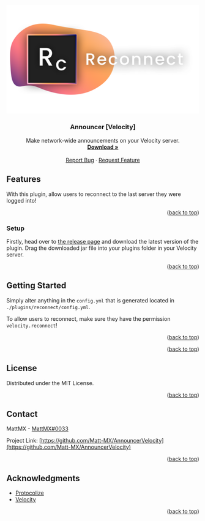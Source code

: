 <div id="top"></div>
<!--
*** Thanks for checking out the Best-README-Template. If you have a suggestion
*** that would make this better, please fork the repo and create a pull request
*** or simply open an issue with the tag "enhancement".
*** Don't forget to give the project a star!
*** Thanks again! Now go create something AMAZING! :D
-->



<!-- PROJECT SHIELDS -->
<!--
*** I'm using markdown "reference style" links for readability.
*** Reference links are enclosed in brackets [ ] instead of parentheses ( ).
*** See the bottom of this document for the declaration of the reference variables
*** for contributors-url, forks-url, etc. This is an optional, concise syntax you may use.
*** https://www.markdownguide.org/basic-syntax/#reference-style-links
-->

[comment]: <> ([![Contributors][contributors-shield]][contributors-url])

[comment]: <> ([![Forks][forks-shield]][forks-url])

[comment]: <> ([![Stargazers][stars-shield]][stars-url])

[comment]: <> ([![Issues][issues-shield]][issues-url])

[comment]: <> ([![MIT License][license-shield]][license-url])

[comment]: <> ([![LinkedIn][linkedin-shield]][linkedin-url])



<!-- PROJECT LOGO -->
<br />
<div align="center">
  <a href="rc_banner.png">
    <img src="rc_banner.png" alt="Logo" width="512">
  </a>

<h3 align="center">Announcer [Velocity]</h3>

  <p align="center">
    Make network-wide announcements on your Velocity server.
    <br />
    <a href="https://github.com/Matt-MX/ReconnectVelocity/releases"><strong>Download »</strong></a>
    <br />
    <br />
    <a href="https://github.com/Matt-MX/ReconnectVelocity/issues">Report Bug</a>
    ·
    <a href="https://github.com/Matt-MX/ReconnectVelocity/issues">Request Feature</a>
  </p>
</div>

<!-- ABOUT THE PROJECT -->
## Features

[comment]: <> ([![Product Name Screen Shot][product-screenshot]]&#40;https://example.com&#41;)

With this plugin, allow users to reconnect to the last server they were logged into!

<p align="right">(<a href="#top">back to top</a>)</p>

### Setup

Firstly, head over to [the release page](https://github.com/Matt-MX/ReconnectVelocity/releases) and
download the latest version of the plugin. Drag the downloaded jar file into your
plugins folder in your Velocity server.


<p align="right">(<a href="#top">back to top</a>)</p>



<!-- GETTING STARTED -->
## Getting Started

Simply alter anything in the `config.yml` that is generated located in `./plugins/reconnect/config.yml`.

To allow users to reconnect, make sure they have the permission `velocity.reconnect`!

<p align="right">(<a href="#top">back to top</a>)</p>

<!-- USAGE EXAMPLES -->

<p align="right">(<a href="#top">back to top</a>)</p>

<!-- LICENSE -->
## License

Distributed under the MIT License.

<p align="right">(<a href="#top">back to top</a>)</p>



<!-- CONTACT -->
## Contact

MattMX - [MattMX#0033](https://discord.gg)

Project Link: [https://github.com/Matt-MX/AnnouncerVelocity](https://github.com/Matt-MX/AnnouncerVelocity)

<p align="right">(<a href="#top">back to top</a>)</p>



<!-- ACKNOWLEDGMENTS -->
## Acknowledgments

* [Protocolize](https://github.com/Matt-MX/AnnouncerVelocity)
* [Velocity](https://velocitypowered.com/)

<p align="right">(<a href="#top">back to top</a>)</p>



<!-- MARKDOWN LINKS & IMAGES -->
<!-- https://www.markdownguide.org/basic-syntax/#reference-style-links -->

[comment]: <> ([contributors-shield]: https://img.shields.io/github/contributors/othneildrew/Best-README-Template.svg?style=for-the-badge)

[comment]: <> ([contributors-url]: https://github.com/othneildrew/Best-README-Template/graphs/contributors)

[comment]: <> ([forks-shield]: https://img.shields.io/github/forks/othneildrew/Best-README-Template.svg?style=for-the-badge)

[comment]: <> ([forks-url]: https://github.com/othneildrew/Best-README-Template/network/members)

[comment]: <> ([stars-shield]: https://img.shields.io/github/stars/othneildrew/Best-README-Template.svg?style=for-the-badge)

[comment]: <> ([stars-url]: https://github.com/othneildrew/Best-README-Template/stargazers)

[comment]: <> ([issues-shield]: https://img.shields.io/github/issues/othneildrew/Best-README-Template.svg?style=for-the-badge)

[comment]: <> ([issues-url]: https://github.com/othneildrew/Best-README-Template/issues)

[comment]: <> ([license-shield]: https://img.shields.io/github/license/othneildrew/Best-README-Template.svg?style=for-the-badge)

[comment]: <> ([license-url]: https://github.com/othneildrew/Best-README-Template/blob/master/LICENSE.txt)

[comment]: <> ([linkedin-shield]: https://img.shields.io/badge/-LinkedIn-black.svg?style=for-the-badge&logo=linkedin&colorB=555)

[comment]: <> ([linkedin-url]: https://linkedin.com/in/othneildrew)

[comment]: <> ([product-screenshot]: images/screenshot.png)
